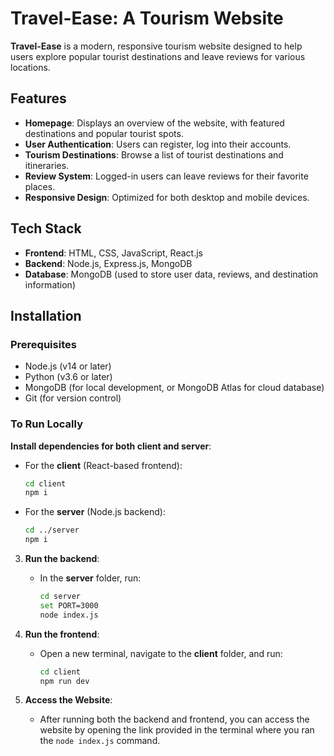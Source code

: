 
# Travel-Ease: A Tourism Website

**Travel-Ease** is a modern, responsive tourism website designed to help users explore popular tourist destinations and leave reviews for various locations.

## Features

- **Homepage**: Displays an overview of the website, with featured destinations and popular tourist spots.
- **User Authentication**: Users can register, log into their accounts.
- **Tourism Destinations**: Browse a list of tourist destinations and itineraries.
- **Review System**: Logged-in users can leave reviews for their favorite places.
- **Responsive Design**: Optimized for both desktop and mobile devices.

## Tech Stack

- **Frontend**: HTML, CSS, JavaScript, React.js
- **Backend**: Node.js, Express.js, MongoDB
- **Database**: MongoDB (used to store user data, reviews, and destination information)

## Installation

### Prerequisites

- Node.js (v14 or later)
- Python (v3.6 or later)
- MongoDB (for local development, or MongoDB Atlas for cloud database)
- Git (for version control)

### To Run Locally

**Install dependencies for both client and server**:

   - For the **client** (React-based frontend):
     ```bash
     cd client
     npm i
     ```

   - For the **server** (Node.js backend):
     ```bash
     cd ../server
     npm i
     ```

3. **Run the backend**:
   - In the **server** folder, run:
     ```bash
     cd server
     set PORT=3000
     node index.js
     ```

4. **Run the frontend**:
   - Open a new terminal, navigate to the **client** folder, and run:
     ```bash
     cd client
     npm run dev
     ```

5. **Access the Website**:
   - After running both the backend and frontend, you can access the website by opening the link provided in the terminal where you ran the `node index.js` command.
